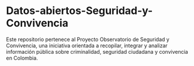 # Datos-abiertos-Seguridad-y-Convivencia
Este repositorio pertenece al Proyecto Observatorio de Seguridad y Convivencia, una iniciativa orientada a recopilar, integrar y analizar información pública sobre criminalidad, seguridad ciudadana y convivencia en Colombia.
